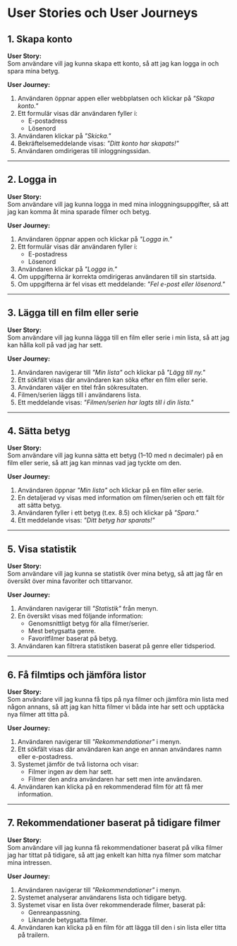 # User Stories och User Journeys

## 1. Skapa konto
**User Story:**  
Som användare vill jag kunna skapa ett konto, så att jag kan logga in och spara mina betyg.

**User Journey:**  
1. Användaren öppnar appen eller webbplatsen och klickar på *"Skapa konto."*  
2. Ett formulär visas där användaren fyller i:  
   - E-postadress  
   - Lösenord  
3. Användaren klickar på *"Skicka."*  
4. Bekräftelsemeddelande visas: *"Ditt konto har skapats!"*  
5. Användaren omdirigeras till inloggningssidan.

---

## 2. Logga in
**User Story:**  
Som användare vill jag kunna logga in med mina inloggningsuppgifter, så att jag kan komma åt mina sparade filmer och betyg.

**User Journey:**  
1. Användaren öppnar appen och klickar på *"Logga in."*  
2. Ett formulär visas där användaren fyller i:  
   - E-postadress  
   - Lösenord  
3. Användaren klickar på *"Logga in."*  
4. Om uppgifterna är korrekta omdirigeras användaren till sin startsida.  
5. Om uppgifterna är fel visas ett meddelande: *"Fel e-post eller lösenord."*

---

## 3. Lägga till en film eller serie
**User Story:**  
Som användare vill jag kunna lägga till en film eller serie i min lista, så att jag kan hålla koll på vad jag har sett.

**User Journey:**  
1. Användaren navigerar till *"Min lista"* och klickar på *"Lägg till ny."*  
2. Ett sökfält visas där användaren kan söka efter en film eller serie.  
3. Användaren väljer en titel från sökresultaten.  
4. Filmen/serien läggs till i användarens lista.  
5. Ett meddelande visas: *"Filmen/serien har lagts till i din lista."*

---

## 4. Sätta betyg
**User Story:**  
Som användare vill jag kunna sätta ett betyg (1–10 med n decimaler) på en film eller serie, så att jag kan minnas vad jag tyckte om den.

**User Journey:**  
1. Användaren öppnar *"Min lista"* och klickar på en film eller serie.  
2. En detaljerad vy visas med information om filmen/serien och ett fält för att sätta betyg.  
3. Användaren fyller i ett betyg (t.ex. 8.5) och klickar på *"Spara."*  
4. Ett meddelande visas: *"Ditt betyg har sparats!"*

---

## 5. Visa statistik
**User Story:**  
Som användare vill jag kunna se statistik över mina betyg, så att jag får en översikt över mina favoriter och tittarvanor.

**User Journey:**  
1. Användaren navigerar till *"Statistik"* från menyn.  
2. En översikt visas med följande information:  
   - Genomsnittligt betyg för alla filmer/serier.  
   - Mest betygsatta genre.  
   - Favoritfilmer baserat på betyg.  
3. Användaren kan filtrera statistiken baserat på genre eller tidsperiod.  

---

## 6. Få filmtips och jämföra listor
**User Story:**  
Som användare vill jag kunna få tips på nya filmer och jämföra min lista med någon annans, så att jag kan hitta filmer vi båda inte har sett och upptäcka nya filmer att titta på.

**User Journey:**  
1. Användaren navigerar till *"Rekommendationer"* i menyn.  
2. Ett sökfält visas där användaren kan ange en annan användares namn eller e-postadress.  
3. Systemet jämför de två listorna och visar:  
   - Filmer ingen av dem har sett.  
   - Filmer den andra användaren har sett men inte användaren.  
4. Användaren kan klicka på en rekommenderad film för att få mer information.  

---

## 7. Rekommendationer baserat på tidigare filmer
**User Story:**  
Som användare vill jag kunna få rekommendationer baserat på vilka filmer jag har tittat på tidigare, så att jag enkelt kan hitta nya filmer som matchar mina intressen.

**User Journey:**  
1. Användaren navigerar till *"Rekommendationer"* i menyn.  
2. Systemet analyserar användarens lista och tidigare betyg.  
3. Systemet visar en lista över rekommenderade filmer, baserat på:  
   - Genreanpassning.  
   - Liknande betygsatta filmer.  
4. Användaren kan klicka på en film för att lägga till den i sin lista eller titta på trailern.

